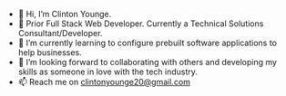 - 👋 Hi, I’m Clinton Younge.
- 👀 Prior Full Stack Web Developer. Currently a Technical Solutions Consultant/Developer.
- 🌱 I’m currently learning to configure prebuilt software applications to help businesses.
- 💞️ I’m looking forward to collaborating with others and developing my skills as someone in love with the tech industry.
- 📫 Reach me on clintonyounge20@gmail.com

<!---
ClintonYounge/ClintonYounge is a ✨ special ✨ repository because its `README.md` (this file) appears on your GitHub profile.
You can click the Preview link to take a look at your changes.
--->
